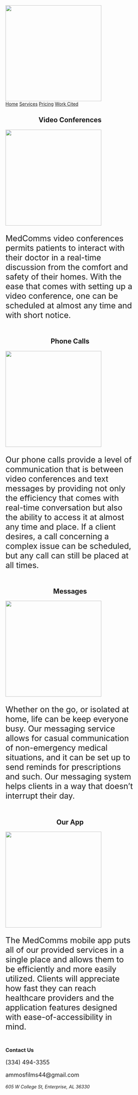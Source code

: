 <!DOCTYPE html>
<html lang="en">
<head>
<title>MedComms</title>
<meta charset="utf-8">
<meta name="viewport" content="width=device-width, initial-scale=1">
<style>
* {
  box-sizing: border-box;
}

body {
  margin: 0;
}
p {
  font-size: 25px;
}

/* Style the header */
.header {
  background-color: white;
  padding: 20px;
  text-align: center;
}

/* Style the top navigation bar */
.topnav {
  overflow: hidden;
  background-color: #333;
}

/* Style the topnav links */
.topnav a {
  float: left;
  color: #f2f2f2;
  text-align: center;
  padding: 14px 16px;
  text-decoration: none;
  display: block;
}

/* Change color on hover */
.topnav a:hover {
  background-color: #4CAF50;
  color: black;
}

/* Create three equal columns that floats next to each other */
.column {
  float: left;
  width: 50%;
  padding: 20px;
}

/* Create three equal columns that floats next to each other */
.column2 {
  float: left;
  width: 33.33%;
  padding: 20px;
}

/* Clear floats after the columns */
.row:after {
  content: "";
  display: table;
  clear: both;
}

/* Responsive layout - makes the three columns stack on top of each other instead of next to each other */
@media screen and (max-width:600px) {
  .column {
    width: 100%;
  }
}

.footer {
  background-color: #f1f1f1;
  padding: 10px;
  text-align: center;
}

.button {
  background-color: gainsboro;
  float: center;
  display: inline-block;
  border: none;
  color: white;
  padding: 15px 32px;
  text-align: center;
  text-decoration: none;
  font-size: 20px;
  margin: 4px 2px;
  cursor: pointer;
}

</style>
</head>
<body>

<div class="header">
<a href="MedComms2.htm">
  <img src="logo.jpg" width="300" padding="200" float="center">
</a>
</div>

<div class="topnav">
  <a class="active" href="https://cadisharkboy.github.io/MedComms/">Home</a>
  <a href="https://cadisharkboy.github.io/MedComms/services.html">Services</a>
  <a href="https://cadisharkboy.github.io/MedComms/prices.html">Pricing</a>
  <a href="https://cadisharkboy.github.io/MedComms/work-cited.html">Work Cited</a>
</div>

<div class="row">
  <div class="column">
    <h2 style="text-align: center;">Video Conferences</h2>
    <a href="prices.htm">
    <img src="C:\Users\s649309\Desktop\Video Conference-8.png" width="300" height="300" float="left" align="center"/>
    </a>
    <p>MedComms video conferences permits patients to interact with their doctor in a real-time discussion from the comfort and safety of their homes. With the ease that comes with setting up a video conference, one can be scheduled at almost any time and with short notice.</p>
  </div>
  
  <div class="column">
    <h2 style="text-align: center;">Phone Calls</h2>
    <a href="prices.htm">
    <img src="C:\Users\s649309\Desktop\Phone Call Icon-8.png" width="300" height="300" float="left" align="center"/>
    </a>
    <p>Our phone calls provide a level of communication that is between video conferences and text messages by providing not only the efficiency that comes with real-time conversation but also the ability to access it at almost any time and place. If a client desires, a call concerning a complex issue can be scheduled, but any call can still be placed at all times.</p>
  </div>
</div>

<div class="row">
  <div class="column">
    <h2 style="text-align: center;">Messages</h2>
    <a href="prices.htm">
    <img src="C:\Users\s649309\Desktop\Message Icon-8.png" width="300" height="300" float="left" align="center"/>
    </a>
    <p>Whether on the go, or isolated at home, life can be keep everyone busy. Our messaging service allows for casual communication of non-emergency medical situations, and it can be set up to send reminds for prescriptions and such. Our messaging system helps clients in a way that doesn’t interrupt their day. </p>
  </div>
 
  <div class="column">
    <h2 style="text-align: center;">Our App</h2>
    <a href="prices.htm">
    <img src="C:\Users\s649309\Desktop\App Icon-8.png" width="300" height="300" float="left" align="center"/>
    </a>
    <p>The MedComms mobile app puts all of our provided services in a single place and allows them to be efficiently and more easily utilized. Clients will appreciate how fast they can reach healthcare providers and the application features designed with ease-of-accessibility in mind.</p>
  </div>
</div>

<div class="footer">
 <div class="row">
   <h3> Contact Us</h3>
  <div class="column2">
   <p style="font-size: 18px;"> (334) 494-3355 </p> 
  </div>
  <div class="column2">
   <p style="font-size: 18px;"> ammosfilms44@gmail.com </p>
  </div>
  <div class="column2">
   <address>  605 W College St, Enterprise, AL 36330 </address>
  </div>
 </div>
</div>

</body>
</html>

